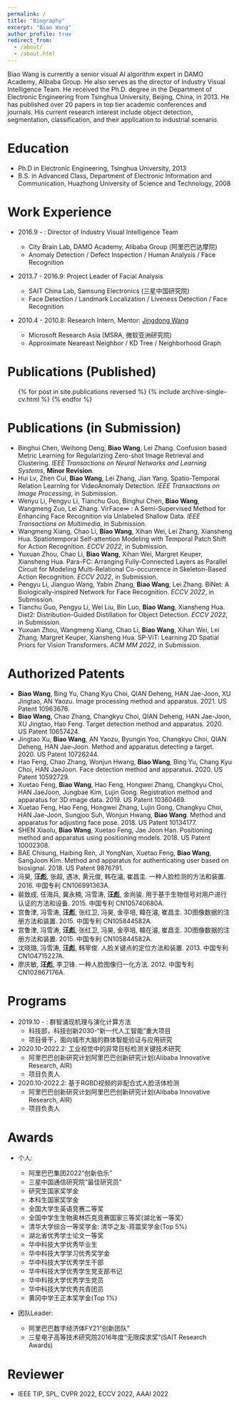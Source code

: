 ```yaml
---
permalink: /
title: "Biography"
excerpt: "Biao Wang"
author_profile: true
redirect_from: 
  - /about/
  - /about.html
---
```


Biao Wang is currently a senior visual AI algorithm expert in DAMO Academy, Alibaba Group. He also serves as the director of Industry Visual Intelligence Team. He received the Ph.D. degree in the Department of Electronic Engineering from Tsinghua University, Beijing, China, in 2013. He has published over 20 papers in top tier academic conferences and journals. His current research interest include object detection, segmentation, classification, and their application to industrial scenario.

Education
======
* Ph.D in Electronic Engineering, Tsinghua University, 2013
* B.S. in Advanced Class, Department of Electronic Information and Communication, Huazhong University of Science and Technology, 2008


Work Experience
======
* 2016.9 -  : Director of Industry Visual Intelligence Team
  * City Brain Lab, DAMO Academy, Alibaba Group (阿里巴巴达摩院)
  * Anomaly Detection / Defect Inspection / Human Analysis / Face Recognition

* 2013.7 - 2016.9: Project Leader of Facial Analysis 
  * SAIT China Lab, Samsung Electronics (三星中国研究院)
  * Face Detection / Landmark Localization / Liveness Detection / Face Recognition
  
* 2010.4 - 2010.8: Research Intern, Mentor: [Jingdong Wang](https://jingdongwang2017.github.io "title text")
  * Microsoft Research Asia (MSRA, 微软亚洲研究院)
  * Approximate Neareast Neighbor / KD Tree / Neighborhood Graph
  
Publications (Published)
======
  <ul>{% for post in site.publications reversed %}
    {% include archive-single-cv.html %}
  {% endfor %}</ul>

Publications (in Submission)
======
* Binghui Chen, Weihong Deng, **Biao Wang**, Lei Zhang. Confusion based Metric Learning for Regularizing Zero-shot Image Retrieval and Clustering. *IEEE Transactions on Neural Networks and Learning Systems*, **Minor Revision**.
* Hui Lv, Zhen Cui, **Biao Wang**, Lei Zhang, Jian Yang. Spatio-Temporal Relation Learning for VideoAnomaly Detection. *IEEE Transactions on Image Processing*, in Submission.
* Wenyu Li, Pengyu Li, Tianchu Guo, Binghui Chen, **Biao Wang**, Wangmeng Zuo, Lei Zhang. VirFace∞ : A Semi-Supervised Method for Enhancing Face Recognition via Unlabeled Shallow Data. *IEEE Transactions on Multimedia*, in Submission.
* Wangmeng Xiang, Chao Li, **Biao Wang**, Xihan Wei, Lei Zhang, Xiansheng Hua. Spatiotemporal Self-attention Modeling with Temporal Patch Shift for Action Recognition. *ECCV 2022*, in Submission.
* Yuxuan Zhou, Chao Li, **Biao Wang**, Xihan Wei, Margret Keuper, Xiansheng Hua. Para-FC: Arranging Fully-Connected Layers as Parallel Circuit for Modeling Multi-Relational Co-occurrence in Skeleton-Based Action Recognition. *ECCV 2022*, in Submission.
* Pengyu Li, Jianguo Wang, Yabin Zhang, **Biao Wang**, Lei Zhang. BiNet: A Biologically-inspired Network for Face Recognition. *ECCV 2022*, in Submission. 
* Tianchu Guo, Pengyu Li, Wei Liu, Bin Luo, **Biao Wang**, Xiansheng Hua. Dist2: Distribution-Guided Distillation for Object Detection. *ECCV 2022*, in Submission. 
* Yuxuan Zhou, Wangmeng Xiang, Chao Li, **Biao Wang**, Xihan Wei, Lei Zhang, Margret Keuper, Xiansheng Hua. SP-ViT: Learning 2D Spatial Priors for Vision Transformers. *ACM MM 2022*, in Submission. 

Authorized Patents
======
* **Biao Wang**, Bing Yu, Chang Kyu Choi, QIAN Deheng, HAN Jae-Joon, XU Jingtao, AN Yaozu. Image processing method and apparatus. 2021. US Patent 10963676.
* **Biao Wang**, Chao Zhang, Changkyu Choi, QIAN Deheng, HAN Jae-Joon, XU Jingtao, Hao Feng. Target detection method and apparatus. 2020. US Patent 10657424.
* Jingtao Xu, **Biao Wang**, AN Yaozu, Byungin Yoo, Changkyu Choi, QIAN Deheng, HAN Jae-Joon. Method and apparatus detecting a target. 2020. US Patent 10726244.
* Hao Feng, Chao Zhang, Wonjun Hwang, **Biao Wang**, Bing Yu, Chang Kyu Choi, HAN JaeJoon. Face detection method and apparatus. 2020. US Patent 10592729.
* Xuetao Feng, **Biao Wang**, Hao Feng, Hongwei Zhang, Changkyu Choi, HAN JaeJoon, Jungbae Kim, Lujin Gong. Registration method and apparatus for 3D image data. 2019. US Patent 10360469.
* Xuetao Feng, Hao Feng, Hongwei Zhang, Lujin Gong, Changkyu Choi, HAN Jae-Joon, Sungjoo Suh, Wonjun Hwang, **Biao Wang**. Method and apparatus for adjusting face pose. 2018. US Patent 10134177.
* SHEN Xiaolu, **Biao Wang**, Xuetao Feng, Jae Joon Han. Positioning method and apparatus using positioning models. 2018. US Patent 10002308.
* BAE Chisung, Haibing Ren, JI YongNan, Xuetao Feng, **Biao Wang**, SangJoon Kim. Method and apparatus for authenticating user based on biosignal. 2018. US Patent 9876791.
* 冯昊, **汪彪**, 张超, 遇冰, 黄元俊, 韩在濬, 崔昌圭. 一种人脸检测的方法和装置. 2016. 中国专利 CN106991363A.
* 裴致成, 任海兵, 冀永楠, 冯雪涛, **汪彪**, 金尚骏. 用于基于生物信号对用户进行认证的方法和设备. 2015. 中国专利 CN105740680A.
* 宫鲁津, 冯雪涛, **汪彪**, 张红卫, 冯昊, 金亭培, 韓在濬, 崔昌圭. 3D图像数据的注册方法和装置. 2015. 中国专利 CN105844582A.
* 宫鲁津, 冯雪涛, **汪彪**, 张红卫, 冯昊, 金亭培, 韓在濬, 崔昌圭. 3D图像数据的注册方法和装置. 2015. 中国专利 CN105844582A.
* 沈晓璐, 冯雪涛, **汪彪**, 韩宰俊. 人脸关键点的定位方法和装置. 2013. 中国专利 CN104715227A.
* 廖庆敏, **汪彪**, 李卫锋. 一种人脸图像归一化方法. 2012. 中国专利 CN102867176A.


Programs
======
* 2019.10 -  : 群智涌现机理与演化计算方法
  * 科技部，科技创新2030-“新一代人工智能”重大项目
  * 项目骨干，面向城市大脑的群体智能验证与应用研究
* 2020.10-2022.2: 工业视觉中的异常目标检测关键技术研究
  * 阿里巴巴创新研究计划阿里巴巴创新研究计划(Alibaba Innovative Research, AIR)
  * 项目负责人
* 2020.10-2022.2: 基于RGBD视频的非配合式人脸活体检测
  * 阿里巴巴创新研究计划阿里巴巴创新研究计划(Alibaba Innovative Research, AIR)
  * 项目负责人

Awards
======
* 个人: 
  * 阿里巴巴集团2022“创新伯乐”
  * 三星中国通信研究院“最佳研究员”
  * 研究生国家奖学金
  * 本科生国家奖学金
  * 全国大学生英语竞赛二等奖
  * 全国中学生生物奥林匹克竞赛国家三等奖(湖北省一等奖）
  * 清华大学综合一等奖学金: 清华之友-蒋震奖学金(Top 5%)
  * 湖北省优秀学士论文一等奖
  * 华中科技大学优秀毕业生
  * 华中科技大学学习优秀奖学金
  * 华中科技大学优秀学生干部
  * 华中科技大学优秀学生党支部书记
  * 华中科技大学优秀学生党员
  * 华中科技大学优秀共青团员
  * 黄冈中学王正本奖学金(Top 1%)

* 团队Leader:
  * 阿里巴巴数字经济体FY21“创新团队”
  * 三星电子高等技术研究院2016年度“无限探求奖”(SAIT Research Awards)


Reviewer
======
* IEEE TIP, SPL, CVPR 2022, ECCV 2022, AAAI 2022
